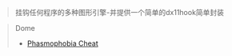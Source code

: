 > 挂钩任何程序的多种图形引擎-并提供一个简单的dx11hook简单封装

> Dome
> - [Phasmophobia Cheat](https://github.com/issuimo/PhasmophobiaCheat/tree/main)
